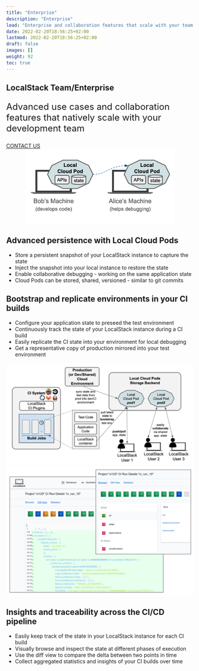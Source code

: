 ```yaml
---
title: "Enterprise"
description: "Enterprise"
lead: "Enterprise and collaboration features that scale with your team."
date: 2022-02-20T18:56:25+02:00
lastmod: 2022-02-20T18:56:25+02:00
draft: false
images: []
weight: 92
toc: true
---
```

<section class="section section-sm bg-gradient-dark ">
    <div class="container pb-7 pt-9 pt-sm-7">
        <div class="row justify-content-center align-items-center text-white">
            <h1 class="text-center m-0 pt-5">LocalStack Team/Enterprise</h1>
            <p class="text-center mt-4 mb-n6" style="font-size: 1.5rem">
                Advanced use cases and collaboration features that natively scale with your development team
            </p>
        </div>
    </div>
    <div class="row justify-content-center text-center">
        <div class="col-12">
            <a href="mailto:info@localstack.cloud" class="btn btn-primary btn-lg mb-9">
                CONTACT US
            </a>
        </div>
    </div>
</section>
<section class="section section-md pb-10">
    <div class="container overlay-card mt-n8">
        <div class="row mb-5 mt-5">
            <div class="col" style="text-align: center">
                <img src="cloudpods.png" class="img-fluid shadow" style="width: 400px; background-color: #dde"/>
            </div>
            <div class="col">
                <h2 class="h1">Advanced persistence with Local Cloud Pods</h2>
                <ul>
                    <li>Store a persistent snapshot of your LocalStack instance to capture the state</li>
                    <li>Inject the snapshot into your local instance to restore the state</li>
                    <li>Enable collaborative debugging - working on the same application state</li>
                    <li>Cloud Pods can be stored, shared, versioned - similar to git commits</li>
                </ul>
            </div>
        </div>
    </div>
</section>
<section class="section section-md bg-gradient-dark pb-13">
    <div class="container overlay-card mt-n7">
        <div class="row mb-5">
            <div class="col">
                <h2 class="h1">Bootstrap and replicate environments in your CI builds</h2>
                <ul>
                    <li>Configure your application state to preseed the test environment</li>
                    <li>Continuously track the state of your LocalStack instance during a CI build</li>
                    <li>Easily replicate the CI state into your environment for local debugging</li>
                    <li>Get a representative copy of production mirrored into your test environment</li>
                </ul>
            </div>
            <div class="col" style="text-align: center">
                <img src="ci-e2e-flow.png" class="img-fluid shadow" style="width: 500px"/>
            </div>
        </div>
    </div>
</section>
<section class="section section-md">
    <div class="container overlay-card mt-n9">
        <div class="row mb-5 mt-5">
            <div class="col">
                <img src="ci-analytics.png" class="img-fluid"/>
            </div>
            <div class="col">
                <h2 class="h1">Insights and traceability across the CI/CD pipeline</h2>
                <ul>
                    <li>Easily keep track of the state in your LocalStack instance for each CI build</li>
                    <li>Visually browse and inspect the state at different phases of execution</li>
                    <li>Use the diff view to compare the delta between two points in time</li>
                    <li>Collect aggregated statistics and insights of your CI builds over time</li>
                </ul>
            </div>
        </div>
    </div>
</section>
